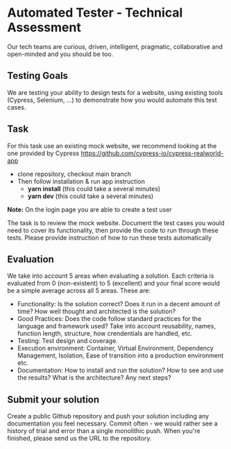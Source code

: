 # Automated Tester - Technical Assessment

Our tech teams are curious, driven, intelligent, pragmatic, collaborative and open-minded and you should be too.

## Testing Goals
We are testing your ability to design tests for a website, using existing tools (Cypress, Selenium, …) to demonstrate how you would automate this test cases.

## Task
For this task use an existing mock website, we recommend looking at the one provided by Cypress
https://github.com/cypress-io/cypress-realworld-app
- clone repository, checkout main branch
- Then follow installation & run app instruction 
  - **yarn install** (this could take a several minutes)
  - **yarn dev** (this could take a several  minutes)

**Note:** On the login page you are able to create a test user

The task is to review the mock website. Document the test cases you would need to cover its functionality, then provide the code to run through these tests. Please provide instruction of how to run these tests automatically 

## Evaluation
We take into account 5 areas when evaluating a solution. Each criteria is evaluated from 0 (non-existent) to 5 (excellent) and your final score would be a simple average across all 5 areas. These are:

- Functionality: Is the solution correct? Does it run in a decent amount of time? How well thought and architected is the solution?
- Good Practices: Does the code follow standard practices for the language and framework used? Take into account reusability, names, function length, structure, how crendentials are handled, etc.
- Testing: Test design and coverage.
- Execution environment: Container, Virtual Environment, Dependency Management, Isolation, Ease of transition into a production environment etc.
- Documentation: How to install and run the solution? How to see and use the results? What is the architecture? Any next steps? 

## Submit your solution	
Create a public Github repository and push your solution including any documentation you feel necessary. Commit often - we would rather see a history of trial and error than a single monolithic push. When you're finished, please send us the URL to the repository. 
